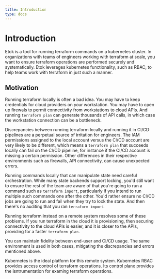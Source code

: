 ```yaml
---
title: Introduction
type: docs
---
```


# Introduction

Etok is a tool for running terraform commands on a kubernetes cluster. In organizations with teams of engineers working with terraform at scale, you want to ensure terraform operations are performed securely and systematically. Etok leverages kubernetes functionality, such as RBAC, to help teams work with terraform in just such a manner.

## Motivation

Running terraform locally is often a bad idea. You may have to keep credentials for cloud providers on your workstation. You may have to open up firewals to permit connectivity from workstations to cloud APIs. And running `terraform plan` can generate thousands of API calls, in which case the workstation connection can be a bottleneck.

Discrepancies between running terraform locally and running it in CI/CD pipelines are a perpetual source of irritation for engineers. The IAM permissions assigned to the local account versus the CI/CD account are very likely to be different, which means a `terraform plan` that succeeds locally can fail on the CI/CD pipeline, for instance if the CI/CD account is missing a certain permission. Other differences in their respective environments such as firewalls, API connectivity, can cause unexpected errors.

Running commands locally that can manipulate state need careful orchestration. While many state backends support locking, you'd still want to ensure the rest of the team are aware of that you're going to run a command such as `terraform import`, particularly if you intend to run multiple such commands one after the other. You'd rather ensure no CI/CD jobs are going to run and fail when they try to lock the state. And then there's no auditing that you ran `terraform import`.

Running terraform instead on a remote system resolves some of these problems. If you run terraform in the cloud it is provisioning, then securing connectivity to the cloud APIs is easier, and it is closer to the APIs, providing for a faster `terraform plan`.

You can maintain fidelity between end-user and CI/CD usage. The same environment is used in both cases, mitigating the discrepancies and errors mentioned above.

Kubernetes is the ideal platform for this remote system. Kubernetes RBAC provides access control of terraform operations. Its control plane provides the isntrumentation for examing terraform operations.
